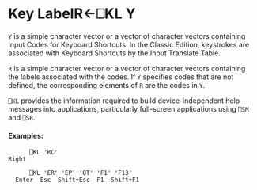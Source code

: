 




<h1 class="heading"><span class="name">Key Label</span><span class="command">R←⎕KL Y</span></h1>

`Y` is a simple character vector or a vector of character vectors containing Input Codes for Keyboard Shortcuts. In the Classic Edition, keystrokes are associated with Keyboard Shortcuts by the Input Translate Table.


`R` is a simple character vector or a vector of character vectors containing the labels associated with the codes.  If `Y` specifies codes that are not defined, the corresponding elements of `R` are the codes in `Y`.


`⎕KL` provides the information required to build device-independent help messages into applications, particularly full-screen applications using `⎕SM` and `⎕SR`.

#### Examples:
```apl
      ⎕KL 'RC'
Right
 
      ⎕KL 'ER' 'EP' 'QT' 'F1' 'F13'
  Enter  Esc  Shift+Esc  F1  Shift+F1
```



